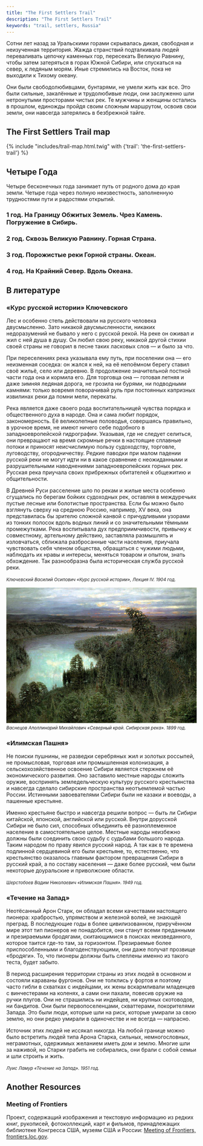 ```yaml
---
title: "The First Settlers Trail"
description: "The First Settlers Trail"
keywords: "trail, settlers, Russia"
---
```


Сотни лет назад за Уральскими горами скрывалась дикая, свободная и неизученная территория. Жажда странствий подталкивала людей переваливать цепочку каменных гор, пересекать Великую Равнину, чтобы затем затеряться в горах Южной Сибири, или спускаться на север, к ледяным морям. Иные стремились на Восток, пока не выходили к Тихому океану.

Они были свободолюбивцами, бунтарями, не умели жить как все. Это были сильные, закалённые и трудолюбивые люди, они заслуженно шли нетронутыми просторами чистых рек. Те мужчины и женщины остались в прошлом, единожды пройдя своим сложным маршрутом, освоив свои земли, они навсегда затерялись в безбрежной тайге.



## The First Settlers Trail map

{% include "includes/trail-map.html.twig" with {'trail': 'the-first-settlers-trail'} %}



## Четыре Года

Четыре бесконечных года занимает путь от родного дома до края земли. Четыре года через полную неизвестность, заполненную трудностями пути и радостями открытий.

### 1 год. На Границу Обжитых Земель. Чрез Камень. Погружение в Сибирь.
### 2 год. Сквозь Великую Равнину. Горная Страна.
### 3 год. Порожистые реки Горной страны. Океан.
### 4 год. На Крайний Север. Вдоль Океана.



## В литературе

### «Курс русской истории» Ключевского

Лес и особенно степь действовали на русского человека двусмысленно. Зато никакой двусмысленности, никаких недоразумений не бывало у него с русской рекой. На реке он оживал и жил с ней душа в душу. Он любил свою реку, никакой другой стихии своей страны не говорил в песне таких ласковых слов — и было за что.

При переселениях река указывала ему путь, при поселении она — его неизменная соседка: он жался к ней, на её непоёмном берегу ставил своё жильё, село или деревню. В продолжение значительной постной части года она и кормила его. Для торговца она — готовая летняя и даже зимняя ледяная дорога, не грозила ни бурями, ни подводными камнями: только вовремя поворачивай руль при постоянных капризных извилинах реки да помни мели, перекаты.

Река является даже своего рода воспитательницей чувства порядка и общественного духа в народе. Она и сама любит порядок, закономерность. Её великолепные половодья, совершаясь правильно, в урочное время, не имеют ничего себе подобного в западноевропейской гидрографии. Указывая, где не следует селиться, они превращают на время скромные речки в настоящие сплавные потоки и приносят неисчислимую пользу судоходству, торговле, луговодству, огородничеству. Редкие паводки при малом падении русской реки не могут идти ни в какое сравнение с неожиданными и разрушительными наводнениями западноевропейских горных рек. Русская река приучала своих прибрежных обитателей к общежитию и общительности.

В Древней Руси расселение шло по рекам и жилые места особенно сгущались по берегам бойких судоходных рек, оставляя в междуречьях пустые лесные или болотистые пространства. Если бы можно было взглянуть сверху на среднюю Россию, например, XV века, она представилась бы зрителю сложной канвой с причудливыми узорами из тонких полосок вдоль водных линий и со значительными тёмными промежутками. Река воспитывала дух предприимчивости, привычку к совместному, артельному действию, заставляла размышлять и изловчаться, сближала разбросанные части населения, приучала чувствовать себя членом общества, обращаться с чужими людьми, наблюдать их нравы и интересы, меняться товаром и опытом, знать обхождение. Так разнообразна была историческая служба русской реки.

<small>_Ключевский Василий Осипович «Курс русской истории», Лекция IV. 1904 год._</small>

![](severnyy-kray-sibirskaya-reka-apollinariy-mikhaylovich-vasnetsov.jpg)
<br><small>_Васнецов Аполлинарий Михайлович «Северный край. Сибирская река». 1899 год._</small>



### «Илимская Пашня»

Не поиски пушнины, не разведки серебряных жил и золотых россыпей, не промысловая, торговая или промышленная колонизация, а сельскохозяйственное освоение Сибири является стержнем её экономического развития. Оно заставило местные народы сложить оружие, воспринять земледельческую культуру русского крестьянства и навсегда сделало сибирские пространства неотъемлемой частью России. Истинными завоевателями Сибири были не казаки и воеводы, а пашенные крестьяне.

Именно крестьяне быстро и навсегда решили вопрос — быть ли Сибири китайской, японской, английской или русской. Внутри дорусской Сибири не было сил, способных объединить её разноплеменное население в самостоятельное целое. Местные народы неизбежно должны были соединить свою судьбу с судьбами большого народа. Таким народом по праву явился русский народ. А так как в те времена подлинной сердцевиной его были крестьяне, то, естественно, что крестьянство оказалось главным фактором превращения Сибири в русский край, а по составу населения — даже более русский, чем были некоторые доуральские и приволжские области.

<small>_Шерстобоев Вадим Николаевич «Илимская Пашня». 1949 год._</small>



### «Течение на Запад»

Неотёсанный Арон Старк, он обладал всеми качествами настоящего пионера: храбростью, упрямством и железной волей, не знающей преград. В последующие годы в более цивилизованном, приручённом мире этот тип пионеров не понадобится, они станут всеми преданными и презираемыми бродягами, скитающимися в поисках неизведанного, которое таится где-то там, за горизонтом. Презираемые более приспособленными и благоденствующими, они даже получат прозвище «бродяги». То, что пионеры должны быть слеплены именно из такого теста, будет забыто.

В период расширения территории страны из этих людей в основном и состояли караваны фургонов. Они не толклись у фортов и поэтому часто гибли в схватках с индейцами, их жены вскармливали младенцев с винчестерами на коленях, а сами они пахали, повесив оружие на ручки плугов. Они не страшились ни индейцев, ни крупных скотоводов, ни бандитов. Они были первопоселенцами, скваттерами, покорителями Запада. Это были люди, которые шли на риск, которые умирали за свою землю, но они редко умирали в одиночестве и не всегда — напрасно.

Источник этих людей не иссякал никогда. На любой границе можно было встретить людей типа Арона Старка, сильных, немногословных, неграмотных, одержимых желанием иметь дом и землю. Многие шли за наживой, но Старки грабить не собирались, они брали с собой семьи и шли строить и жить.

<small>_Луис Ламур «Течение на Запад». 1951 год._</small>



## Another Resources

### Meeting of Frontiers

Проект, содержащий изображения и текстовую информацию из редких книг, рукописей, фотоколлекций, карт и фильмов, принадлежащих библиотеке Конгресса США, музеям США и России:
[Meeting of Frontiers, frontiers.loc.gov](http://frontiers.loc.gov/intldl/mtfhtml/mfsplash.html?target=_blank).